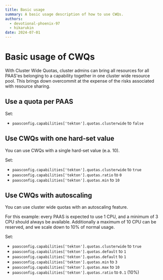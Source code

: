 ```yaml
---
title: Basic usage
summary: A basic usage description of how to use CWQs.
authors:
  - devotional-phoenix-97
  - hikarukin
date: 2024-07-01
---
```


Basic usage of CWQs
===================

With Cluster Wide Quotas, cluster admins can bring all resources for all PAAS'es 
belonging to a capability together in one cluster wide resource pool. This brings
down overcommit at the expense of the risks associated with resource sharing.

Use a quota per PAAS
--------------------

Set:

- `paasconfig.capabilities['tekton'].quotas.clusterwide` to `false`

Use CWQs with one hard-set value
--------------------------------

You can use CWQs with a single hard-set value (e.a. 10).

Set:

- `paasconfig.capabilities['tekton'].quotas.clusterwide` to `true`
- `paasconfig.capabilities['tekton'].quotas.ratio` to `0`
- `paasconfig.capabilities['tekton'].quotas.min` to `10`

Use CWQs with autoscaling
-------------------------

You can use cluster wide quotas with an autoscaling feature.

For this example: every PAAS is expected to use 1 CPU, and a minimum of 3 CPU
should always be available. Additionally a maximum of 10 CPU can be reserved,
and we scale down to 10% of normal usage.

Set:

- `paasconfig.capabilities['tekton'].quotas.clusterwide` to `true`
- `paasconfig.capabilities['tekton'].quotas.default` to `1`
- `paasconfig.capabilities['tekton'].quotas.default` to `1`
- `paasconfig.capabilities['tekton'].quotas.min` to `3`
- `paasconfig.capabilities['tekton'].quotas.max` to `10`
- `paasconfig.capabilities['tekton'].quotas.ratio` to `0.1` (10%)
